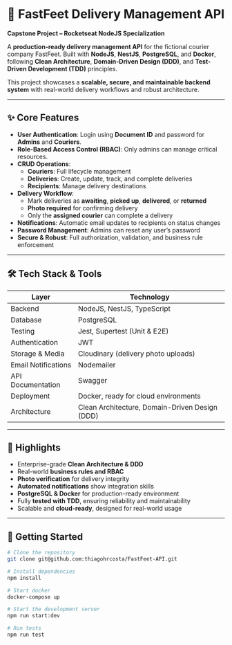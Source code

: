 
# 🚀 FastFeet Delivery Management API

**Capstone Project – Rocketseat NodeJS Specialization**

A **production-ready delivery management API** for the fictional courier company FastFeet. Built with **NodeJS**, **NestJS**, **PostgreSQL**, and **Docker**, following **Clean Architecture**, **Domain-Driven Design (DDD)**, and **Test-Driven Development (TDD)** principles.

This project showcases a **scalable, secure, and maintainable backend system** with real-world delivery workflows and robust architecture.

---

## ✨ Core Features

- **User Authentication**: Login using **Document ID** and password for **Admins** and **Couriers**.
- **Role-Based Access Control (RBAC)**: Only admins can manage critical resources.
- **CRUD Operations**:
  - **Couriers**: Full lifecycle management
  - **Deliveries**: Create, update, track, and complete deliveries
  - **Recipients**: Manage delivery destinations
- **Delivery Workflow**:
  - Mark deliveries as **awaiting**, **picked up**, **delivered**, or **returned**
  - **Photo required** for confirming delivery
  - Only the **assigned courier** can complete a delivery
- **Notifications**: Automatic email updates to recipients on status changes
- **Password Management**: Admins can reset any user’s password
- **Secure & Robust**: Full authorization, validation, and business rule enforcement

---

## 🛠 Tech Stack & Tools

| Layer | Technology |
|-------|------------|
| Backend | NodeJS, NestJS, TypeScript |
| Database | PostgreSQL |
| Testing | Jest, Supertest (Unit & E2E) |
| Authentication | JWT |
| Storage & Media | Cloudinary (delivery photo uploads) |
| Email Notifications | Nodemailer |
| API Documentation | Swagger |
| Deployment | Docker, ready for cloud environments |
| Architecture | Clean Architecture, Domain-Driven Design (DDD) |

---

## 💎 Highlights

- Enterprise-grade **Clean Architecture & DDD**
- Real-world **business rules and RBAC**
- **Photo verification** for delivery integrity
- **Automated notifications** show integration skills
- **PostgreSQL & Docker** for production-ready environment
- Fully **tested with TDD**, ensuring reliability and maintainability
- Scalable and **cloud-ready**, designed for real-world usage

---

## 🚀 Getting Started

```bash
# Clone the repository
git clone git@github.com:thiagohrcosta/FastFeet-API.git

# Install dependencies
npm install

# Start docker
docker-compose up

# Start the development server
npm run start:dev

# Run tests
npm run test
